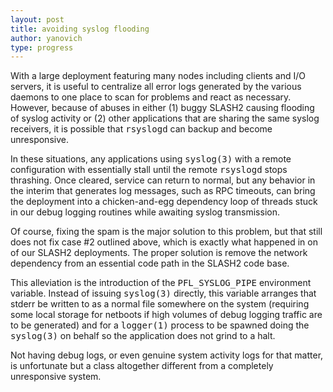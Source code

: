 ```yaml
---
layout: post
title: avoiding syslog flooding
author: yanovich
type: progress
---
```


With a large deployment featuring many nodes including clients and I/O servers, it is useful to centralize all error logs generated by the various daemons to one place to scan for problems and react as necessary.  However, because of abuses in either (1) buggy SLASH2 causing flooding of syslog activity or (2) other applications that are sharing the same syslog receivers, it is possible that <tt>rsyslogd</tt> can backup and become unresponsive.

In these situations, any applications using <tt>syslog(3)</tt> with a remote configuration with essentially stall until the remote <tt>rsyslogd</tt> stops thrashing.  Once cleared, service can return to normal, but any behavior in the interim that generates log messages, such as RPC timeouts, can bring the deployment into a chicken-and-egg dependency loop of threads stuck in our debug logging routines while awaiting syslog transmission.

Of course, fixing the spam is the major solution to this problem, but that still does not fix case #2 outlined above, which is exactly what happened in on of our SLASH2 deployments.  The proper solution is remove the network dependency from an essential code path in the SLASH2 code base.

This alleviation is the introduction of the <tt>PFL_SYSLOG_PIPE</tt> environment variable.  Instead of issuing <tt>syslog(3)</tt> directly, this variable arranges that stderr be written to as a normal file somewhere on the system (requiring some local storage for netboots if high volumes of debug logging traffic are to be generated) and for a <tt>logger(1)</tt> process to be spawned doing the <tt>syslog(3)</tt> on behalf so the application does not grind to a halt.

Not having debug logs, or even genuine system activity logs for that matter, is unfortunate but a class altogether different from a completely unresponsive system.
